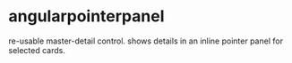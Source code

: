 # angularpointerpanel
re-usable master-detail control. shows details in an inline pointer panel for selected cards.

